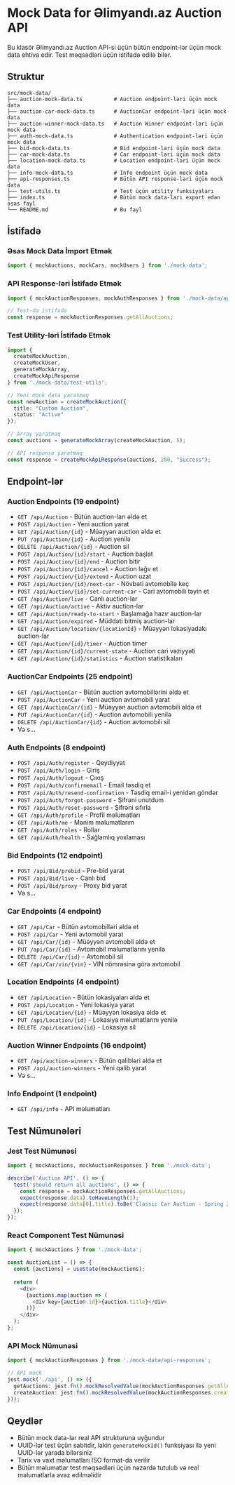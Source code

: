# Mock Data for Əlimyandı.az Auction API

Bu klasör Əlimyandı.az Auction API-si üçün bütün endpoint-lər üçün mock data ehtiva edir. Test məqsədləri üçün istifadə edilə bilər.

## Struktur

```
src/mock-data/
├── auction-mock-data.ts          # Auction endpoint-ləri üçün mock data
├── auction-car-mock-data.ts      # AuctionCar endpoint-ləri üçün mock data
├── auction-winner-mock-data.ts   # Auction Winner endpoint-ləri üçün mock data
├── auth-mock-data.ts             # Authentication endpoint-ləri üçün mock data
├── bid-mock-data.ts              # Bid endpoint-ləri üçün mock data
├── car-mock-data.ts              # Car endpoint-ləri üçün mock data
├── location-mock-data.ts         # Location endpoint-ləri üçün mock data
├── info-mock-data.ts             # Info endpoint üçün mock data
├── api-responses.ts              # Bütün API response-ləri üçün mock data
├── test-utils.ts                 # Test üçün utility funksiyaları
├── index.ts                      # Bütün mock data-ları export edən əsas fayl
└── README.md                     # Bu fayl
```

## İstifadə

### Əsas Mock Data İmport Etmək

```typescript
import { mockAuctions, mockCars, mockUsers } from './mock-data';
```

### API Response-ləri İstifadə Etmək

```typescript
import { mockAuctionResponses, mockAuthResponses } from './mock-data/api-responses';

// Test-də istifadə
const response = mockAuctionResponses.getAllAuctions;
```

### Test Utility-ləri İstifadə Etmək

```typescript
import { 
  createMockAuction, 
  createMockUser, 
  generateMockArray,
  createMockApiResponse 
} from './mock-data/test-utils';

// Yeni mock data yaratmaq
const newAuction = createMockAuction({
  title: "Custom Auction",
  status: "Active"
});

// Array yaratmaq
const auctions = generateMockArray(createMockAuction, 5);

// API response yaratmaq
const response = createMockApiResponse(auctions, 200, "Success");
```

## Endpoint-lər

### Auction Endpoints (19 endpoint)
- `GET /api/Auction` - Bütün auction-ları əldə et
- `POST /api/Auction` - Yeni auction yarat
- `GET /api/Auction/{id}` - Müəyyən auction əldə et
- `PUT /api/Auction/{id}` - Auction yenilə
- `DELETE /api/Auction/{id}` - Auction sil
- `POST /api/Auction/{id}/start` - Auction başlat
- `POST /api/Auction/{id}/end` - Auction bitir
- `POST /api/Auction/{id}/cancel` - Auction ləğv et
- `POST /api/Auction/{id}/extend` - Auction uzat
- `POST /api/Auction/{id}/next-car` - Növbəti avtomobilə keç
- `POST /api/Auction/{id}/set-current-car` - Cari avtomobili təyin et
- `GET /api/Auction/live` - Canlı auction-lar
- `GET /api/Auction/active` - Aktiv auction-lar
- `GET /api/Auction/ready-to-start` - Başlamağa hazır auction-lar
- `GET /api/Auction/expired` - Müddəti bitmiş auction-lar
- `GET /api/Auction/location/{locationId}` - Müəyyən lokasiyadakı auction-lar
- `GET /api/Auction/{id}/timer` - Auction timer
- `GET /api/Auction/{id}/current-state` - Auction cari vəziyyəti
- `GET /api/Auction/{id}/statistics` - Auction statistikaları

### AuctionCar Endpoints (25 endpoint)
- `GET /api/AuctionCar` - Bütün auction avtomobillərini əldə et
- `POST /api/AuctionCar` - Yeni auction avtomobili yarat
- `GET /api/AuctionCar/{id}` - Müəyyən auction avtomobili əldə et
- `PUT /api/AuctionCar/{id}` - Auction avtomobili yenilə
- `DELETE /api/AuctionCar/{id}` - Auction avtomobili sil
- Və s...

### Auth Endpoints (8 endpoint)
- `POST /api/Auth/register` - Qeydiyyat
- `POST /api/Auth/login` - Giriş
- `POST /api/Auth/logout` - Çıxış
- `POST /api/Auth/confirmemail` - Email təsdiq et
- `POST /api/Auth/resend-confirmation` - Təsdiq email-i yenidən göndər
- `POST /api/Auth/forgot-password` - Şifrəni unutdum
- `POST /api/Auth/reset-password` - Şifrəni sıfırla
- `GET /api/Auth/profile` - Profil məlumatları
- `GET /api/Auth/me` - Mənim məlumatlarım
- `GET /api/Auth/roles` - Rollar
- `GET /api/Auth/health` - Sağlamlıq yoxlaması

### Bid Endpoints (12 endpoint)
- `POST /api/Bid/prebid` - Pre-bid yarat
- `POST /api/Bid/live` - Canlı bid
- `POST /api/Bid/proxy` - Proxy bid yarat
- Və s...

### Car Endpoints (4 endpoint)
- `GET /api/Car` - Bütün avtomobilləri əldə et
- `POST /api/Car` - Yeni avtomobil yarat
- `GET /api/Car/{id}` - Müəyyən avtomobil əldə et
- `PUT /api/Car/{id}` - Avtomobil məlumatlarını yenilə
- `DELETE /api/Car/{id}` - Avtomobil sil
- `GET /api/Car/vin/{vin}` - VIN nömrəsinə görə avtomobil

### Location Endpoints (4 endpoint)
- `GET /api/Location` - Bütün lokasiyaları əldə et
- `POST /api/Location` - Yeni lokasiya yarat
- `GET /api/Location/{id}` - Müəyyən lokasiya əldə et
- `PUT /api/Location/{id}` - Lokasiya məlumatlarını yenilə
- `DELETE /api/Location/{id}` - Lokasiya sil

### Auction Winner Endpoints (16 endpoint)
- `GET /api/auction-winners` - Bütün qalibləri əldə et
- `POST /api/auction-winners` - Yeni qalib yarat
- Və s...

### Info Endpoint (1 endpoint)
- `GET /api/info` - API məlumatları

## Test Nümunələri

### Jest Test Nümunəsi

```typescript
import { mockAuctions, mockAuctionResponses } from './mock-data';

describe('Auction API', () => {
  test('should return all auctions', () => {
    const response = mockAuctionResponses.getAllAuctions;
    expect(response.data).toHaveLength(1);
    expect(response.data[0].title).toBe('Classic Car Auction - Spring 2024');
  });
});
```

### React Component Test Nümunəsi

```typescript
import { mockAuctions } from './mock-data';

const AuctionList = () => {
  const [auctions] = useState(mockAuctions);
  
  return (
    <div>
      {auctions.map(auction => (
        <div key={auction.id}>{auction.title}</div>
      ))}
    </div>
  );
};
```

### API Mock Nümunəsi

```typescript
import { mockAuctionResponses } from './mock-data/api-responses';

// API mock
jest.mock('./api', () => ({
  getAuctions: jest.fn().mockResolvedValue(mockAuctionResponses.getAllAuctions),
  createAuction: jest.fn().mockResolvedValue(mockAuctionResponses.createAuction),
}));
```

## Qeydlər

- Bütün mock data-lar real API strukturuna uyğundur
- UUID-lər test üçün sabitdir, lakin `generateMockId()` funksiyası ilə yeni UUID-lər yarada bilərsiniz
- Tarix və vaxt məlumatları ISO format-da verilir
- Bütün məlumatlar test məqsədləri üçün nəzərdə tutulub və real məlumatlarla əvəz edilməlidir
